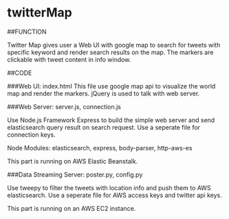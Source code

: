 # twitterMap

##FUNCTION

Twitter Map gives user a Web UI with google map to search for tweets with specific keyword and render search results on the map. The markers are clickable with tweet content in info window.

##CODE

###Web UI:
index.html
This file use google map api to visualize the world map and render the markers. jQuery is used to talk with web server.


###Web Server:
server.js, connection.js

Use Node.js Framework Express to build the simple web server and send elasticsearch query result on search request. Use a seperate file for connection keys.

Node Modules: elasticsearch, express, body-parser, http-aws-es

This part is running on AWS Elastic Beanstalk.


###Data Streaming Server:
poster.py, config.py

Use tweepy to filter the tweets with location info and push them to AWS elasticsearch. Use a seperate file for AWS access keys and twitter api keys.

This part is running on an AWS EC2 instance.